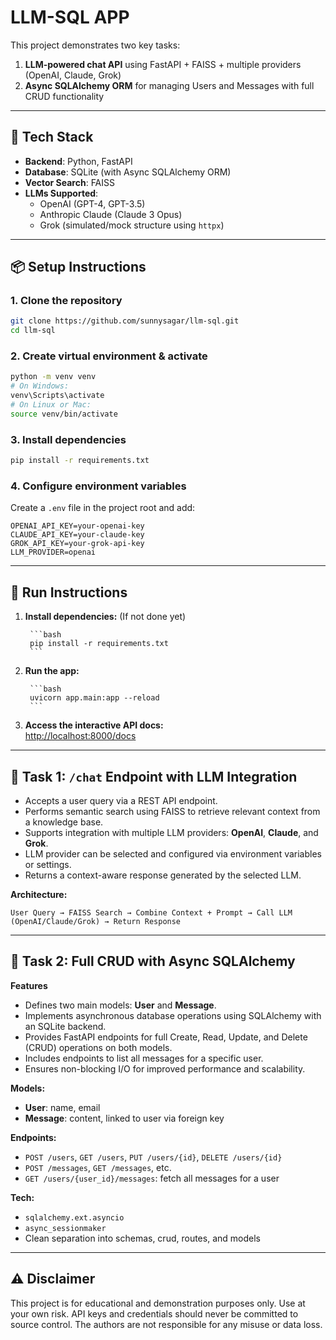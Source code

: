 # LLM-SQL APP

This project demonstrates two key tasks:

1. **LLM-powered chat API** using FastAPI + FAISS + multiple providers (OpenAI, Claude, Grok)
2. **Async SQLAlchemy ORM** for managing Users and Messages with full CRUD functionality

---

## 🚀 Tech Stack

- **Backend**: Python, FastAPI
- **Database**: SQLite (with Async SQLAlchemy ORM)
- **Vector Search**: FAISS
- **LLMs Supported**:
    - OpenAI (GPT-4, GPT-3.5)
    - Anthropic Claude (Claude 3 Opus)
    - Grok (simulated/mock structure using `httpx`)

---

## 📦 Setup Instructions

### 1. Clone the repository

```bash
git clone https://github.com/sunnysagar/llm-sql.git
cd llm-sql
```

### 2. Create virtual environment & activate

```bash
python -m venv venv
# On Windows:
venv\Scripts\activate
# On Linux or Mac:
source venv/bin/activate
```

### 3. Install dependencies

```bash
pip install -r requirements.txt
```

### 4. Configure environment variables

Create a `.env` file in the project root and add:

```
OPENAI_API_KEY=your-openai-key
CLAUDE_API_KEY=your-claude-key
GROK_API_KEY=your-grok-api-key
LLM_PROVIDER=openai
```

---

## 🔧 Run Instructions

1. **Install dependencies:**  (If not done yet)

        ```bash
        pip install -r requirements.txt
        ```

2. **Run the app:**

        ```bash
        uvicorn app.main:app --reload
        ```

3. **Access the interactive API docs:**  
     [http://localhost:8000/docs](http://localhost:8000/docs)

---

## 🔹 Task 1: `/chat` Endpoint with LLM Integration

- Accepts a user query via a REST API endpoint.
- Performs semantic search using FAISS to retrieve relevant context from a knowledge base.
- Supports integration with multiple LLM providers: **OpenAI**, **Claude**, and **Grok**.
- LLM provider can be selected and configured via environment variables or settings.
- Returns a context-aware response generated by the selected LLM.

**Architecture:**

```
User Query → FAISS Search → Combine Context + Prompt → Call LLM (OpenAI/Claude/Grok) → Return Response
```

---

## 🔹 Task 2: Full CRUD with Async SQLAlchemy

**Features**
- Defines two main models: **User** and **Message**.
- Implements asynchronous database operations using SQLAlchemy with an SQLite backend.
- Provides FastAPI endpoints for full Create, Read, Update, and Delete (CRUD) operations on both models.
- Includes endpoints to list all messages for a specific user.
- Ensures non-blocking I/O for improved performance and scalability.

**Models:**

- **User**: name, email
- **Message**: content, linked to user via foreign key

**Endpoints:**

- `POST /users`, `GET /users`, `PUT /users/{id}`, `DELETE /users/{id}`
- `POST /messages`, `GET /messages`, etc.
- `GET /users/{user_id}/messages`: fetch all messages for a user

**Tech:**

- `sqlalchemy.ext.asyncio`
- `async_sessionmaker`
- Clean separation into schemas, crud, routes, and models

---

## ⚠️ Disclaimer

This project is for educational and demonstration purposes only. Use at your own risk. API keys and credentials should never be committed to source control. The authors are not responsible for any misuse or data loss.
